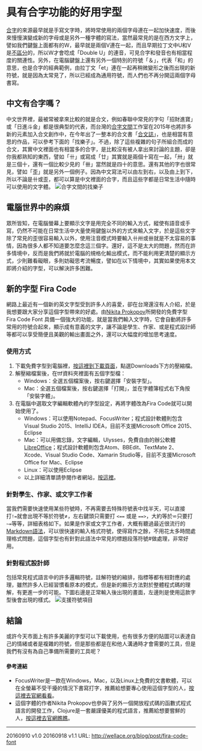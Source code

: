 # 具有合字功能的好用字型
[合字][1]的來源最早就是手寫文字時，將時常使用的兩個字母連在一起加快速度，而後來慢慢演變成新的字母或是另外一種字體的寫法，當然最常見的是在西方文字上，譬如我們鍵盤上面都有的W，最早就是兩個V連在一起，而且早期拉丁文中U和V是[不區分][2]的，所以W才會唸成「Double U」的連音，可見合字和發音也有相當程度的關連性。另外，在電腦鍵盤上還有另外一個特別的符號「＆」，代表「和」的意思，也是合字的經典範例，由拉丁文「et」連在一起再稍微變形之後而出現的新符號，就是因為太常見了，所以已經成為通用符號，而人們也不再分開這兩個字母書寫。

## 中文有合字嗎？
中文世界裡，最被常被拿來比較的就是合文，例如春聯中常見的字句「招財進寶」或「日進斗金」都是很典型的代表，而台灣的[合字文間][3]工作室在2015年也將許多新的元素加入合文創作中，在今年出了一整本的合文書「[合文誌][4]」，也是相當有意思的作品，可以參考下面的「找樂子」。不過，除了這些複雜的句子所組合而成的合文，其實中文裡面也有相當多的合字，是比較沒有被人拿出來討論的主題，卻是你我都熟知的東西，譬如「卄」或寫成「廿」其實就是兩個十寫在一起，「卅」就是三個十，還有一個比較少見的「卌」當然就是四十的意思。還有其他的字也很常見，譬如「歪」就是另外一個例子。因為中文寫法可以由左到右，以及由上到下，所以不論是卄或歪，都可以算是中文裡面的合字，而且這些字都是日常生活中隨時可以使用的文字體。
![][image-1]

## 電腦世界中的麻煩
眾所皆知，在電腦螢幕上要顯示文字是用完全不同的輸入方式，縱使有語音或手寫，仍然不可能在日常生活中大量使用鍵盤以外的方式來輸入文字，於是這些文字除了常見的歪很容易輸入以外，使用注音模式時要輸入卄卅或卌就是不太容易的事情，因為很多人都不知道要怎麼念這三個字。還好，這不是太大的問題，然而在許多情境中，反而是我們將就於電腦的規格化輸出模式，而不能利用更清楚的顯示方式，少則難看礙眼，多則妨礙思考流暢度，譬如在以下情境中，其實如果使用本文即將介紹的字型，可以解決許多困難。

## 新的字型 Fira Code
網路上最近有一個新的英文字型受到許多人的喜愛，卻在台灣還沒有人介紹，於是我想要跟大家分享這個字型帶來的好處。由[Nikita Prokopov][5]所開發的免費字型 Fira Code Font 具備一個強大的功能，就是當我們輸入文字時，它會自動將許多常用的符號合起來，顯示成有意義的文字，讓不論是學生、作家、或是程式設計師等都可以享受簡便且美觀的輸出畫面之外，還可以大幅度的增加思考速度。

### 使用方式
1. 下載免費字型到電腦裡，[按這裡到下載頁面][6]，點選Downloads下方的壓縮檔。
2. 解壓縮檔案後，在ttf資料夾裡面有五個字型檔：
	- Windows：全選五個檔案後，按右鍵選擇「安裝字型」。
	- Mac：全選五個檔案後，按右鍵選擇「打開」，並在字體簿程式右下角按「安裝字體」。
3. 在電腦中選取文字編輯軟體內的字型設定，再將字體改為Fira Code就可以開始使用了。
	- Windows：可以使用Notepad、FocusWriter；程式設計軟體則包含Visual Studio 2015、IntelliJ IDEA，目前不支援Microsoft Office 2015、Eclipse
	- Mac：可以用備忘錄，文字編輯，Ulysses，免費自由的辦公軟體[LibreOffice][7]；程式設計軟體則包含Atom、BBEdit、TextMate 2、Xcode、Visual Studio Code、Xamarin Studio等，目前不支援Microsoft Office for Mac、Eclipse
	- Linux：可以使用Eclipse
	- 以上詳細清單請參閱作者網站，[按這裡][8]。

### 針對學生、作家、或文字工作者
當我們需要快速使用某些符號時，不再需要去特殊符號表中找半天，可以直接打`!=`就會出現不等於符號≠，左右鍵頭只需要打 `<==` 或是 `==>`，大約等於⋍只要打`~=`等等，詳細表格如下。如果是作家或文字工作者，大概有聽過最近很流行的[Markdown語法][9]，可以很快速的輸入格式符號，使得寫作之餘，不用花太多時間處理格式問題，這個字型也有針對此語法中常見的標題段落符號#做處理，非常好用。

### 針對程式設計師
包括常見程式語言中的許多邏輯符號，註解符號的縮排，指標等都有相對應的處理，雖然許多人已經習慣看原本的模式，但是新的顯示方法對於整體程式碼的理解，有更進一步的可能。下圖右邊是正常輸入後出現的畫面，左邊則是使用這款字型後會出現的樣式。
![][image-2]

## 結論
或許今天市面上有許多美麗的字型可以下載使用，也有很多方便的貼圖可以表達自己的情緒或者是複雜的符號，但是那些都是在和他人溝通時才會需要的工具，但是我們有沒有為自己準備所需要的工具呢？

#### 參考連結
- FocusWriter是一款在Windows，Mac，以及Linux上免費的文書軟體，可以在全螢幕不受干擾的情況下書寫打字，推薦給想要專心使用這個字型的人，[按這裡去官網看看][10]。
- 這個字體的作者Nikita Prokopov也參與了另外一個開放程式碼的函數式程式語言的開發工作，Clojure是一套嚴謹優美的程式語言，推薦給想要嘗鮮的人，[按這裡去官網瞧瞧][11]。

---- 
20160910 v1.0
20160918 v1.1
URL: http://wellace.org/blog/post/fira-code-font

[1]:	https://zh.wikipedia.org/wiki/%E5%90%88%E5%AD%97
[2]:	https://en.wikipedia.org/wiki/W
[3]:	https://zh-tw.facebook.com/co.word.tw/
[4]:	http://www.ylib.com/book_cont.aspx?BookNo=YLR72
[5]:	http://tonsky.me/about/
[6]:	https://github.com/tonsky/FiraCode/releases
[7]:	https://zh-tw.libreoffice.org/
[8]:	https://github.com/tonsky/FiraCode
[9]:	http://markdown.tw/
[10]:	https://gottcode.org/focuswriter/
[11]:	https://clojure.org/

[image-1]:	https://mir-s3-cdn-cf.behance.net/projects/404/4e304a41566791.Y3JvcCw0MDUsMzE3LDkxNSwxNDg.jpg "合字文間的找樂子"
[image-2]:	https://github.com/tonsky/FiraCode/raw/master/showcases/all_ligatures.png "支援符號項目"
